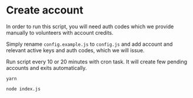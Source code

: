 # Create account

In order to run this script, you will need auth codes which we provide manually to volunteers with account credits.

Simply rename `config.example.js` to `config.js` and add account and relevant active keys and auth codes, which we will issue.

Run script every 10 or 20 minutes with cron task. It will create few pending accounts and exits automatically.

`yarn`

`node index.js`
